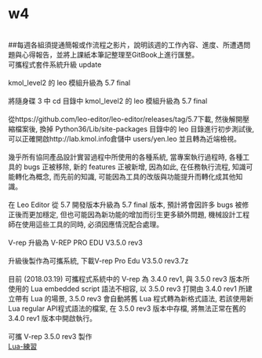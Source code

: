 # w4
</br>
##每週各組須提通簡報或作流程之影片，說明該週的工作內容、進度、所遭遇問題與心得報告，並將上課紙本筆記整理至GitBook上進行匯整。
</br>
可攜程式套件系統升級 update
</br>
</br>
kmol_level2 的 leo 模組升級為 5.7 final
</br>
</br>
將隨身碟 3 中 cd 目錄中 kmol_level2 的 leo 模組升級為 5.7 final
</br>
</br>
從https://github.com/leo-editor/leo-editor/releases/tag/5.7下載, 然後解開壓縮檔案後, 換掉 Python36/Lib/site-packages 目錄中的 leo 目錄進行初步測試後, 可以正確開啟http://lab.kmol.info倉儲中 users/yen.leo 並且轉為近端檢視。
</br>
</br>
幾乎所有協同產品設計實習過程中所使用的各種系統, 當專案執行過程時, 各種工具的 bugs 正被移除, 新的 features 正被新增, 因為如此, 在任務執行流程, 知識可能轉化為概念, 而先前的知識, 可能因為工具的改版與功能提升而轉化成其他知識。
</br>
</br>
在 Leo Editor 從 5.7 開發版本升級為 5.7 final 版本, 預計將會因許多 bugs 被修正後而更加穩定, 但也可能因為新功能的增加而衍生更多額外問題, 機械設計工程師在使用這些工具的同時, 必須因應情況配合處理。
</br>
</br>
V-rep 升級為 V-REP PRO EDU V3.5.0 rev3
</br>
</br>
升級後製作為可攜系統, 下載V-rep Pro Edu V3.5.0 rev3.7z
</br>
</br>
目前 (2018.03.19) 可攜程式系統中的 V-rep 為 3.4.0 rev1, 與 3.5.0 rev3 版本所使用的 Lua embedded script 語法不相容, 以 3.5.0 rev3 打開由 3.4.0 rev1 所建立帶有 Lua 的場景, 3.5.0 rev3 會自動將舊 Lua 程式轉為新格式語法, 若該使用新 Lua regular API程式語法的檔案, 在 3.5.0 rev3 版本中存檔, 將無法正常在舊的 3.4.0 rev1 版本中開啟執行。
</br>
</br>
可攜 V-rep 3.5.0 rev3 製作
</br>
<a href="https://www.youtube.com/watch?v=kIEywsnf444&feature=youtu.be">Lua-練習</a>
